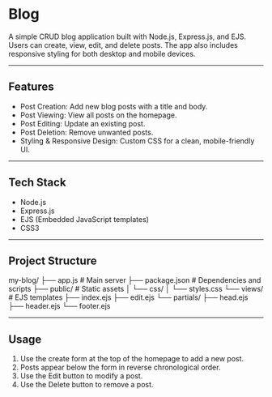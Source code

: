 Blog
=================

A simple CRUD blog application built with Node.js, Express.js, and EJS.
Users can create, view, edit, and delete posts. The app also includes responsive styling for both desktop and mobile devices.

-----------------
Features
-----------------
- Post Creation: Add new blog posts with a title and body.
- Post Viewing: View all posts on the homepage.
- Post Editing: Update an existing post.
- Post Deletion: Remove unwanted posts.
- Styling & Responsive Design: Custom CSS for a clean, mobile-friendly UI.

-----------------
Tech Stack
-----------------
- Node.js
- Express.js
- EJS (Embedded JavaScript templates)
- CSS3

-----------------
Project Structure
-----------------
my-blog/
├── app.js              # Main server
├── package.json        # Dependencies and scripts
├── public/             # Static assets
│   └── css/
│       └── styles.css
└── views/              # EJS templates
    ├── index.ejs
    ├── edit.ejs
    └── partials/
        ├── head.ejs
        ├── header.ejs
        └── footer.ejs


-----------------
Usage
-----------------
1. Use the create form at the top of the homepage to add a new post.
2. Posts appear below the form in reverse chronological order.
3. Use the Edit button to modify a post.
4. Use the Delete button to remove a post.

